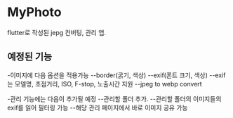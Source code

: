 # MyPhoto

flutter로 작성된 jepg 컨버팅, 관리 앱.

## 예정된 기능
-이미지에 다음 옵션을 적용가능
--border(굵기, 색상)
--exif(폰트 크기, 색상)
--exif는 모델명, 초점거리, ISO, F-stop, 노출시간 지원
--jpeg to webp convert

-관리 기능에는 다음이 추가될 예정
--관리할 폴더 추가.
--관리할 폴더의 이미지들의 exif를 읽어 필터링 가능
--해당 관리 페이지에서 바로 이미지 공유 가능

